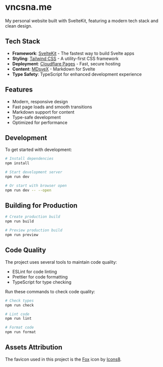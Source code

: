 # vncsna.me

My personal website built with SvelteKit, featuring a modern tech stack and clean design.

## Tech Stack

- **Framework**: [SvelteKit](https://kit.svelte.dev/) - The fastest way to build Svelte apps
- **Styling**: [Tailwind CSS](https://tailwindcss.com/) - A utility-first CSS framework
- **Deployment**: [Cloudflare Pages](https://pages.cloudflare.com/) - Fast, secure hosting
- **Content**: [MDsveX](https://mdsvex.com/) - Markdown for Svelte
- **Type Safety**: TypeScript for enhanced development experience

## Features

- Modern, responsive design
- Fast page loads and smooth transitions
- Markdown support for content
- Type-safe development
- Optimized for performance

## Development

To get started with development:

```bash
# Install dependencies
npm install

# Start development server
npm run dev

# Or start with browser open
npm run dev -- --open
```

## Building for Production

```bash
# Create production build
npm run build

# Preview production build
npm run preview
```

## Code Quality

The project uses several tools to maintain code quality:

- ESLint for code linting
- Prettier for code formatting
- TypeScript for type checking

Run these commands to check code quality:

```bash
# Check types
npm run check

# Lint code
npm run lint

# Format code
npm run format
```

## Assets Attribution

The favicon used in this project is the [Fox](https://icons8.com/icon/2e9uo3jL2Zgy/fox) icon by [Icons8](https://icons8.com).
